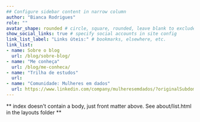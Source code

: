 ```yaml
---
## Configure sidebar content in narrow column
author: "Bianca Rodrigues"
role: ""
avatar_shape: rounded # circle, square, rounded, leave blank to exclude
show_social_links: true # specify social accounts in site config
link_list_label: "Links úteis:" # bookmarks, elsewhere, etc.
link_list:
- name: Sobre o blog
  url: /blog/sobre-blog/
- name: "Me conheça"
  url: /blog/me-conheca/
- name: "Trilha de estudos"
  url:
- name: "Comunidade: Mulheres em dados"
  url: https://www.linkedin.com/company/mulheresemdados/?originalSubdomain=br
---
```


** index doesn't contain a body, just front matter above.
See about/list.html in the layouts folder **
